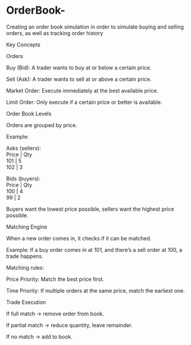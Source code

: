 # OrderBook-
Creating an order book simulation in order to simulate buying and selling orders, as well as tracking order history

Key Concepts

Orders

Buy (Bid): A trader wants to buy at or below a certain price.

Sell (Ask): A trader wants to sell at or above a certain price.

Market Order: Execute immediately at the best available price.

Limit Order: Only execute if a certain price or better is available.

Order Book Levels

Orders are grouped by price.

Example:

Asks (sellers):  
Price | Qty  
101   | 5  
102   | 3  

Bids (buyers):  
Price | Qty  
100   | 4  
99    | 2  


Buyers want the lowest price possible, sellers want the highest price possible.

Matching Engine

When a new order comes in, it checks if it can be matched.

Example: If a buy order comes in at 101, and there’s a sell order at 100, a trade happens.

Matching rules:

Price Priority: Match the best price first.

Time Priority: If multiple orders at the same price, match the earliest one.

Trade Execution

If full match → remove order from book.

If partial match → reduce quantity, leave remainder.

If no match → add to book.
